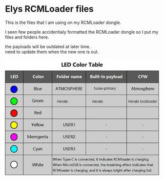 # Elys RCMLoader files 

This is the files that I am using on my RCMLoader dongle.  

I seen few people accidentialy formatted the RCMLoader dongle so 
I put my files and folders here.   

the payloads will be outdated at later time.  
need to update them when the new one is out.


<img src=LED.png>





